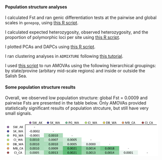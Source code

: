 #### Population structure analyses

I calculated Fst and ran genic differentiation tests at the pairwise and global scales in ``genepop``, using [this R script](https://github.com/nclowell/SeaCukes/blob/master/3_pop_structure_analyses/FST_and_genic_diff_tests.R).

I calculated expected heterozygosity, observed heterozygosity, and the proportion of polymorphic loci per site using [this R script](https://github.com/nclowell/SeaCukes/blob/master/3_pop_structure_analyses/get_He_Ho_propPolym_fromGP.R).

I plotted PCAs and DAPCs using [this R script](https://github.com/nclowell/RAD_scallops/blob/master/3_pop_structure_analyses/PCA_DAPC.R).

I ran clustering analyses in ``ADMIXTURE`` following [this tutorial](https://speciationgenomics.github.io/ADMIXTURE/).

I used [this script](https://github.com/nclowell/RAD_scallops/blob/master/3_pop_structure_analyses/amova.R) to run AMOVAs using the following hierarchical groupings: by state/provine (arbitary mid-scale regions) and inside or outside the Salish Sea.

#### Some population structure results

Overall, we observed low population structure: global Fst = 0.0009 and pairwise Fsts are presented in the table below. Only AMOVAs provided statistically significant results of population strcuture, but still have very small signals.

![fst](https://github.com/nclowell/RAD_scallops/blob/master/imgs/pairwise_fst.PNG?raw=true)